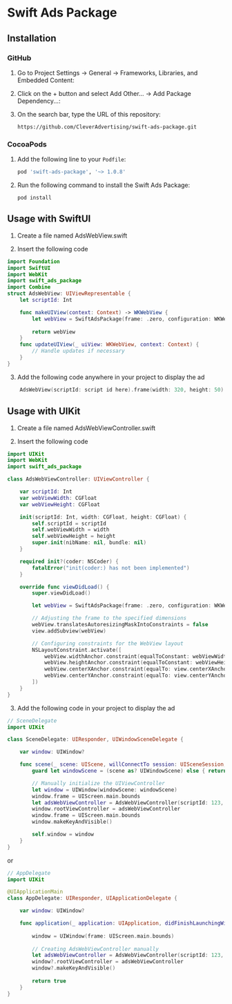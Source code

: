 # Swift Ads Package

## Installation

### GitHub

1. Go to Project Settings -> General -> Frameworks, Libraries, and Embedded Content:

2. Click on the + button and select Add Other... -> Add Package Dependency...:

3. On the search bar, type the URL of this repository:

    ```shell
    https://github.com/CleverAdvertising/swift-ads-package.git
    ```
    


### CocoaPods

1. Add the following line to your `Podfile`:

    ```ruby
    pod 'swift-ads-package', '~> 1.0.8'
    ```

2. Run the following command to install the Swift Ads Package:

    ```shell
    pod install
    ```
## Usage with SwiftUI

1. Create a file named AdsWebView.swift

2. Insert the following code

```swift
import Foundation
import SwiftUI
import WebKit
import swift_ads_package
import Combine
struct AdsWebView: UIViewRepresentable {
    let scriptId: Int

    func makeUIView(context: Context) -> WKWebView {
        let webView = SwiftAdsPackage(frame: .zero, configuration: WKWebViewConfiguration(), scriptId: scriptId)
        
        return webView
    }
    func updateUIView(_ uiView: WKWebView, context: Context) {
        // Handle updates if necessary
    }
}
```

3. Add the following code anywhere in your project to display the ad

```swift
    AdsWebView(scriptId: script id here).frame(width: 320, height: 50)
```

## Usage with UIKit

1. Create a file named AdsWebViewController.swift

2. Insert the following code

```swift
import UIKit
import WebKit
import swift_ads_package

class AdsWebViewController: UIViewController {

    var scriptId: Int
    var webViewWidth: CGFloat
    var webViewHeight: CGFloat

    init(scriptId: Int, width: CGFloat, height: CGFloat) {
        self.scriptId = scriptId
        self.webViewWidth = width
        self.webViewHeight = height
        super.init(nibName: nil, bundle: nil)
    }

    required init?(coder: NSCoder) {
        fatalError("init(coder:) has not been implemented")
    }

    override func viewDidLoad() {
        super.viewDidLoad()

        let webView = SwiftAdsPackage(frame: .zero, configuration: WKWebViewConfiguration(), scriptId: scriptId)

        // Adjusting the frame to the specified dimensions
        webView.translatesAutoresizingMaskIntoConstraints = false
        view.addSubview(webView)

        // Configuring constraints for the WebView layout
        NSLayoutConstraint.activate([
            webView.widthAnchor.constraint(equalToConstant: webViewWidth),
            webView.heightAnchor.constraint(equalToConstant: webViewHeight),
            webView.centerXAnchor.constraint(equalTo: view.centerXAnchor),
            webView.centerYAnchor.constraint(equalTo: view.centerYAnchor)
        ])
    }
}
```

3. Add the following code in your project to display the ad

```swift
// SceneDelegate
import UIKit

class SceneDelegate: UIResponder, UIWindowSceneDelegate {

    var window: UIWindow?

    func scene(_ scene: UIScene, willConnectTo session: UISceneSession, options connectionOptions: UIScene.ConnectionOptions) {
        guard let windowScene = (scene as? UIWindowScene) else { return }

        // Manually initialize the UIViewController
        let window = UIWindow(windowScene: windowScene)
        window.frame = UIScreen.main.bounds
        let adsWebViewController = AdsWebViewController(scriptId: 123, width: 320, height: 50)
        window.rootViewController = adsWebViewController
        window.frame = UIScreen.main.bounds
        window.makeKeyAndVisible()

        self.window = window
    }
}
```

or

```swift
// AppDelegate
import UIKit

@UIApplicationMain
class AppDelegate: UIResponder, UIApplicationDelegate {

    var window: UIWindow?

    func application(_ application: UIApplication, didFinishLaunchingWithOptions launchOptions: [UIApplication.LaunchOptionsKey: Any]?) -> Bool {
       
        window = UIWindow(frame: UIScreen.main.bounds)
        
        // Creating AdsWebViewController manually
        let adsWebViewController = AdsWebViewController(scriptId: 123, width: 320, height: 50)
        window?.rootViewController = adsWebViewController
        window?.makeKeyAndVisible()
        
        return true
    }
}
```
